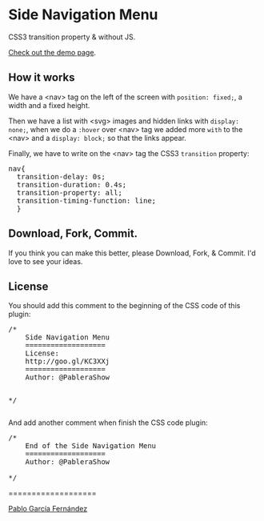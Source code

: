 <h1>Side Navigation Menu</h1>

<p>CSS3 transition property & without JS.</p>
<a href="http://codepen.io/PableraShow/pen/HdJtv" target="_blank">Check out the demo page</a>.

<h2>How it works</h2>

<p>We have a &lt;nav&gt; tag on the left of the screen with <code>position: fixed;</code>, a width and a fixed height.</p>
<p>Then we have a list with &lt;svg&gt; images and hidden links with <code>display: none;</code>, when we do a <code>:hover</code> over &lt;nav&gt; tag we added more <code>with</code> to the &lt;nav&gt; and a <code>display: block;</code> so that the links appear.</p>

<p>Finally, we have to write on the &lt;nav&gt; tag the CSS3 <code>transition</code> property:</p>
<pre>
nav{
  transition-delay: 0s;
  transition-duration: 0.4s;
  transition-property: all;
  transition-timing-function: line;
  }
</pre>


<h2>Download, Fork, Commit.</h2>

<p>If you think you can make this better, please Download, Fork, &amp; Commit. I'd love to see your ideas.</p>

<h2>License</h2>

<p>You should add this comment to the beginning of the CSS code of this plugin:
<pre>
/*	
	Side Navigation Menu
	===================
	License:
	http://goo.gl/KC3XXj
	===================
	Author: @PableraShow

*/
</pre>
And add another comment when finish the CSS code plugin:
<pre>
/*	
	End of the Side Navigation Menu
	===================
	Author: @PableraShow

*/
</pre></p>

===================

<a href="http://pablogarciafernandez.com" title="Pablo García Fernández" target="_blank">Pablo García Fernández</a>

